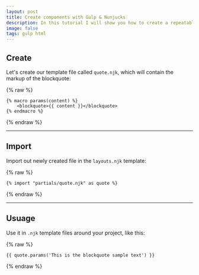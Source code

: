 ```yaml
---
layout: post
title: Create components with Gulp & Nunjucks
description: In this tutorial I will show you how to create a repeatable blockquote component template in Gulp.js using Nunjucks html modulizer.
image: false
tags: gulp html
---
```


## Create

Let's create our template file called `quote.njk`, which will contain the markup of the blockquote:

{% raw %}

```other
{% macro params(content) %}
    <blockquote>{{ content }}</blockquote>
{% endmacro %}
```

{% endraw %}

---

## Import

Import out newly created file in the `layouts.njk` template:

{% raw %}

```other
{% import "partials/quote.njk" as quote %}
```

{% endraw %}

---

## Usuage

Use it in `.njk` template files around your project, like this:

{% raw %}

```other
{{ quote.params('This is the blockquote sample text') }}
```

{% endraw %}
